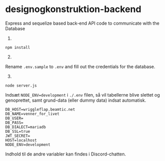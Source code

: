 # designogkonstruktion-backend
Express and sequelize based back-end API code to communicate with the Database


1.
```
npm install
```

2.
Rename `.env.sample` to `.env` and fill out the credentials for the database.

3.
```
node server.js
```

Indsæt `NODE_ENV=development` i `./.env` filen, så vil tabellerne blive slettet og genoprettet, samt grund-data (eller dummy data) indsat automatisk.
```
DB_HOST=wriggleflap.beamtic.net
DB_NAME=venner_for_livet
DB_USER=
DB_PASS=
DB_DIALECT=mariadb
DB_SSL=true
JWT_SECRET=
HOST=localhost
NODE_ENV=development
```
Indhold til de andre variabler kan findes i Discord-chatten. 
